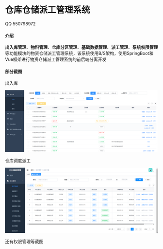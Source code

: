 # 仓库仓储派工管理系统

QQ 550798972

#### 介绍

**出入库管理**、**物料管理**、**仓库分区管理**、**基础数据管理**、**派工管理**、**系统权限管理**等功能模块的物资仓储派工管理系统，该系统使用B/S架构，使用SpringBoot和Vue框架进行物资仓储派工管理系统的前后端分离开发

#### 部分截图
出入库

![70758416519](/img/1707584165193.png)



仓库调度派工

![img](/img/2.png)





还有权限管理等截图 